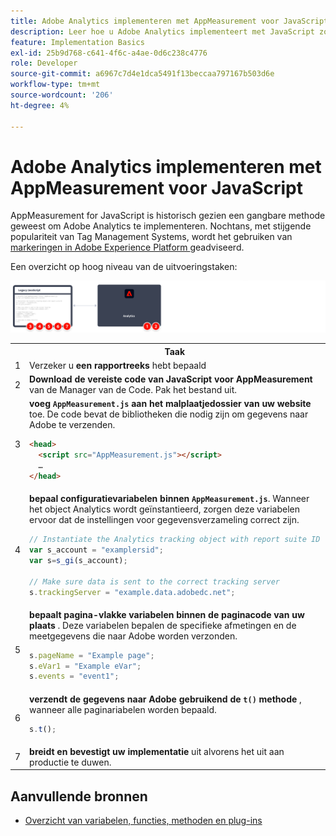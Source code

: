 ```yaml
---
title: Adobe Analytics implementeren met AppMeasurement voor JavaScript
description: Leer hoe u Adobe Analytics implementeert met JavaScript zonder een tagbeheersysteem.
feature: Implementation Basics
exl-id: 25b9d768-c641-4f6c-a4ae-0d6c238c4776
role: Developer
source-git-commit: a6967c7d4e1dca5491f13beccaa797167b503d6e
workflow-type: tm+mt
source-wordcount: '206'
ht-degree: 4%

---
```


# Adobe Analytics implementeren met AppMeasurement voor JavaScript

AppMeasurement for JavaScript is historisch gezien een gangbare methode geweest om Adobe Analytics te implementeren. Nochtans, met stijgende populariteit van Tag Management Systems, wordt het gebruiken van [ markeringen in Adobe Experience Platform ](../launch/overview.md) geadviseerd.

Een overzicht op hoog niveau van de uitvoeringstaken:

![ hoe te om de Analyses van Adobe met AppMeasurement voor Javascript uit te voeren, zoals die in deze sectie wordt beschreven.](../assets/appmeasurement-annotated.png)

<table>

<tr>
<th style="width:5%"></th><th style="width:75%"><b>Taak</b></th><th style="width:20%"><b>Meer informatie</b></th>
</tr>

<tr>
<td>1</td><td>Verzeker u <b> een rapportreeks </b> hebt bepaald</td><td><a href="../../admin/tools/manage-rs/report-suites-admin.md">Report Suite Manager</a></td>
</tr>

<tr>
<td>2</td><td><b> Download de vereiste code van JavaScript voor AppMeasurement </b> van de Manager van de Code. Pak het bestand uit.</td><td><a href="../../admin/tools/code-manager-admin.md">Codebeheer</a></td>
</tr>

<tr>
<td>3</td><td><b> voeg <code>AppMeasurement.js</code> aan het malplaatjedossier van uw website </b> toe. De code bevat de bibliotheken die nodig zijn om gegevens naar Adobe te verzenden.

```html
<head>
  <script src="AppMeasurement.js"></script>
  …
</head>
```

</td><td></td>
</tr>

<tr>
<td>4</td><td><b> bepaal configuratievariabelen binnen <code>AppMeasurement.js</code></b>. Wanneer het object Analytics wordt geïnstantieerd, zorgen deze variabelen ervoor dat de instellingen voor gegevensverzameling correct zijn.

```JavaScript
// Instantiate the Analytics tracking object with report suite ID
var s_account = "examplersid";
var s=s_gi(s_account);
 
// Make sure data is sent to the correct tracking server
s.trackingServer = "example.data.adobedc.net";
```

</td><td><a href="../vars/config-vars/configuration-variables.md">Configuratievariabelen</a></td>
</tr>

<tr>
<td>5</td><td><b> bepaalt pagina-vlakke variabelen binnen de paginacode van uw plaats </b>. Deze variabelen bepalen de specifieke afmetingen en de meetgegevens die naar Adobe worden verzonden.

```js
s.pageName = "Example page";
s.eVar1 = "Example eVar";
s.events = "event1";
```

</td><td><a href="../vars/page-vars/page-variables.md">Paginariabelen</a></td>
</tr>

<tr>
<td>6</td><td><b> verzendt de gegevens naar Adobe gebruikend de <code>t()</code> methode </b>, wanneer alle paginariabelen worden bepaald.

```js
s.t();
```

</td><td><a href="../vars/functions/t-method.md">t(), methode</a></td>
</tr>

<tr>
<td>7</td><td><b> breidt en bevestigt uw implementatie </b> uit alvorens het uit aan productie te duwen.</b></td><td></td>
</tr>

</table>

## Aanvullende bronnen

- [Overzicht van variabelen, functies, methoden en plug-ins](../vars/overview.md)
